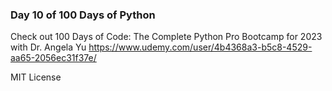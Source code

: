 ### Day 10 of 100 Days of Python
Check out 100 Days of Code: The Complete Python Pro Bootcamp for 2023 with Dr. Angela Yu https://www.udemy.com/user/4b4368a3-b5c8-4529-aa65-2056ec31f37e/

MIT License